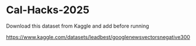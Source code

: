 # Cal-Hacks-2025

Download this dataset from Kaggle and add before running

https://www.kaggle.com/datasets/leadbest/googlenewsvectorsnegative300
